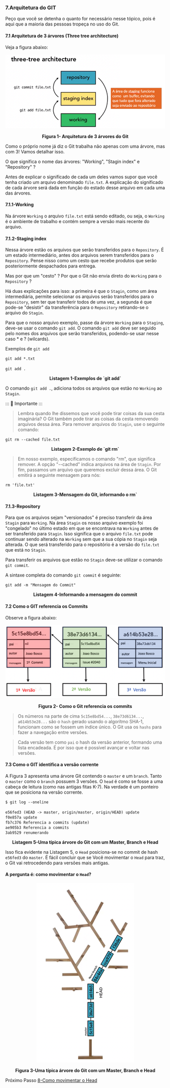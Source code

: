 ### 7.Arquitetura do GIT

Peço que você se detenha o quanto for necessário nesse tópico, pois é aqui que a maioria das pessoas tropeça no uso do Git.

#### 7.1 Arquitetura de 3 árvores (Three tree architecture)


Veja a figura abaixo:


<p align="center">
  <img src="../imagens/Arquitetura3Arvores.png" alt="Arquitetura de 3 árvores do Git">
</p>
<p align="center">
   <strong>Figura 1- Arquitetura de 3 árvores do Git</strong> 
</p>

Como o próprio nome já diz o Git trabalha não apenas com uma árvore, mas com 3! Vamos detalhar isso.

O que significa o nome das árvores: "Working", "Stagin index" e  "Repository" ? 

Antes de explicar o significado de cada um deles vamos supor que você tenha criado um arquivo denominado `file.txt`. A  explicação do significado de cada árvore será dada em função do estado desse arquivo em cada uma das árvores. 

#### 7.1.1-Working
Na árvore `Working` o arquivo `file.txt` está sendo editado, ou seja, o `Working` é o ambiente de trabalho e contém sempre a versão mais recente do arquivo.


#### 7.1.2-Staging index
Nessa árvore estão os arquivos que serão transferidos para o `Repository`. É um estado intermediário, antes dos arquivos serem transferidos para o `Repository`. Pense nisso como um cesto que recebe produtos que serão posteriormente despachados para entrega.  

Mas por que um "cesto" ? Por que o Git não envia direto do `Working` para o `Repository` ? 

Há duas explicações para isso: a primeira é que o `Stagin`, como um área intermediária, permite selecionar os arquivos serão transferidos para o `Repository`, sem ter que transferir todos de uma vez, a segunda é que pode-se "desistir" da transferência para o `Repository` retirando-se o arquivo do `Stagin`.   

Para que o nosso arquivo exemplo, passe da árvore `Working` para o `Staging`, deve-se usar o comando `git add`.
O comando `git add` deve ser seguido pelo nomes dos arquivos que serão transferidos, podendo-se usar nesse caso * e ? (wilcards).

Exemplos de `git add` 

````
git add *.txt

git add .

````
<p align="center">
   <strong>Listagem 1-Exemplos de `git add`</strong> 
</p>

O comando `git add .`, adiciona todos os arquivos que estão no `Working` ao `Stagin`.

::: :pushpin: Importante :::

> Lembra quando lhe dissemos que você pode tirar coisas da sua cesta imaginária? O Git também pode tirar as coisas da cesta removendo arquivos dessa área. Para remover arquivos do `Stagin`, use o seguinte comando:

````
git rm --cached file.txt
````
<p align="center">
   <strong>Listagem 2-Exemplo de `git rm`</strong> 
</p>


> Em nosso exemplo, especificamos o comando "rm", que significa remover. A opção "--cached" indica arquivos na área de `Stagin`. Por fim, passamos um arquivo que queremos excluir dessa área. O Git emitirá a seguinte mensagem para nós:

````
rm 'file.txt'
````
<p align="center">
   <strong>Listagem 3-Mensagem do Git, informando o rm`</strong> 
</p>

#### 7.1.3-Repository

Para que os arquivos sejam "versionados" é preciso transferir da área `Stagin` para `Working`. Na área `Stagin` os nosso arquivo exemplo foi "congelado" no último estado em que se encontrava na `Working` antes de ser transferido para `Stagin`. Isso significa que o arquivo `file.txt` pode continuar sendo alterado na `Working` sem que a sua cópia no `Stagin` seja alterada. O que será transferido para o repositório é a versão do `file.txt` que está no `Stagin`.

Para transferir os arquivos que estão no `Stagin` deve-se utilizar o comando `git commit`.

A sintaxe completa do comando `git commit` é seguinte:

````
git add -m "Mensagem do Commit"
````
<p align="center">
   <strong>Listagem 4-Informando a mensagem do commit</strong> 
</p>


#### 7.2 Como o GIT referencia os Commits

Observe a figura abaixo:


<p align="center">
  <img src="../imagens/RerefenciaACommits.png" alt="Como o Git referencia os commits">
</p>
<p align="center">
   <strong>Figura 2- Como o Git referencia os commits</strong> 
</p>

> Os números na parte de cima `5c15e8bd54...`, `38e73d6134...`, `a614b53e28...` são o `hash` gerado usando o algorítmo SHA-1, funcionam como se fossem um índice único. O Git usa os `hashs` para fazer a navegação entre versões.    

> Cada versão tem como `pai` o hash da versão anterior, formando uma lista encadeada. É por isso que é possível avançar e voltar nas versões.


#### 7.3 Como o GIT identifica a versão corrente

A Figura 3 apresenta uma árvore Git contendo o `master` e um `branch`. Tanto o `master` como o `branch` possuem 3 versões. O `head` é como se fosse a uma cabeça de leitura (como nas antigas fitas K-7). Na verdade é um ponteiro que se posiciona na versão corrente. 

````
$ git log --oneline

e56fed3 (HEAD -> master, origin/master, origin/HEAD) update
f0e857a update
fb7c376 Referencia a commits (update)
ae905b3 Referencia a commits
3ab9529 renumerando

````
<p align="center">
   <strong>Listagem 5-Uma típica árvore do Git com um Master, Branch e Head</strong> 
</p>


Isso fica evidente na Listagem 5, o `Head` posiciona-se no commit de hash `e56fed3` do `master`. É fácil concluir que se Você movimentar o `Head` para traz,  o Git vai retrocedendo para versões mais antigas.

#### A pergunta é: como movimentar o `Head`?

<p align="center">
  <img src="../imagens/ArvoreGit.png" alt="Uma típica árvore do Git com um Master, Branch e Head">
</p>
<p align="center">
   <strong>Figura 3-Uma típica árvore do Git com um Master, Branch e Head</strong> 
</p>

Próximo Passo [8-Como movimentar o Head](../8-MovHead/README.md)






